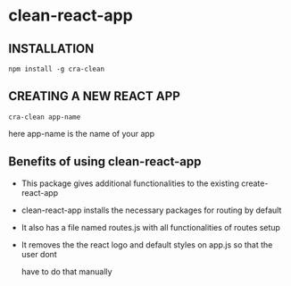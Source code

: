 # clean-react-app

## INSTALLATION

```text
npm install -g cra-clean
```

## CREATING A NEW REACT APP

```text
cra-clean app-name
```

here app-name is the name of your app

## Benefits of using clean-react-app

* This package gives additional functionalities to the existing create-react-app
* clean-react-app installs the necessary packages for routing by default
* It also has a file named routes.js with all functionalities of routes setup
* It removes the the react logo and default styles on app.js so that the user dont 

  have to do that manually





